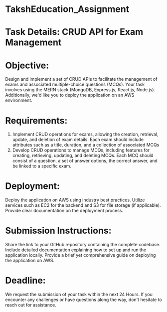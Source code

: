 # TakshEducation_Assignment
# Task Details: CRUD API for Exam Management

# Objective:
Design and implement a set of CRUD APIs to facilitate the management of exams and associated multiple-choice questions (MCQs). Your task involves using the MERN stack (MongoDB, Express.js, React.js, Node.js). Additionally, we'd like you to deploy the application on an AWS environment.

# Requirements:
1) Implement CRUD operations for exams, allowing the creation, retrieval, update, and deletion of exam details.
Each exam should include attributes such as a title, duration, and a collection of associated MCQs
2) Develop CRUD operations to manage MCQs, including features for creating, retrieving, updating, and deleting MCQs.
Each MCQ should consist of a question, a set of answer options, the correct answer, and be linked to a specific exam.

# Deployment:
Deploy the application on AWS using industry best practices.
Utilize services such as EC2 for the backend and S3 for file storage (if applicable).
Provide clear documentation on the deployment process.

# Submission Instructions:
Share the link to your GitHub repository containing the complete codebase.
Include detailed documentation explaining how to set up and run the application locally.
Provide a brief yet comprehensive guide on deploying the application on AWS.

# Deadline:
We request the submission of your task within the next 24 Hours. If you encounter any challenges or have questions along the way, don't hesitate to reach out for assistance.